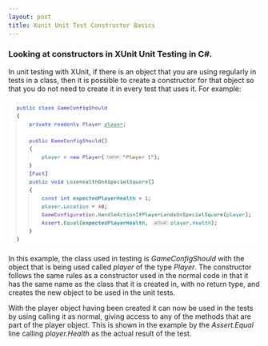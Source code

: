```yaml
---
layout: post
title: Xunit Unit Test Constructor Basics
---
```


### Looking at constructors in XUnit Unit Testing in C#.

In unit testing with XUnit, if there is an object that you are using regularly in tests in a class, then it is possible to create a constructor for that object so that you do not need to create it in every test that uses it. For example:

![A constructor example in XUnit](https://raw.githubusercontent.com/TomH-NZ/tomh-nz.github.io/master/images/Xunit_Test_Constructor_Example_001.jpg "A constructor example in XUnit")


In this example, the class used in testing is _GameConfigShould_ with the object that is being used called _player_ of the type _Player_.  The constructor follows the same rules as a constructor used in the normal code in that it has the same name as the class that it is created in, with no return type, and creates the new object to be used in the unit tests.

With the player object having been created it can now be used in the tests by using calling it as normal, giving access to any of the methods that are part of the player object.  This is shown in the example by the _Assert.Equal_ line calling _player.Health_ as the actual result of the test.

